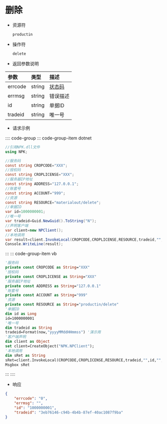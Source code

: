 # 删除

- 资源符

  `productin`
  
- 操作符

  `delete`

- 返回参数说明

|参数|类型|描述|
|:-|:-|:-|
|errcode|string|[状态码](./../error.md)|
|errmsg|string|错误描述|
|id|string|单据ID|
|tradeid|string|唯一号|

- 请求示例

:::: code-group
::: code-group-item dotnet

```cs
//引用NPK.dll文件
using NPK;

//服务码
const string CROPCODE="XXX";
//授权码
const string CROPLICENSE="XXX";
//服务器IP地址
const string ADDRESS="127.0.0.1";
//账套号
const string ACCOUNT="999";
//资源
const string RESOURCE="materialout/delete";
//单据ID
var id=1000000001;
//唯一号
var tradeid=Guid.NewGuid().ToString("N");
//声明客户端
var client=new NPClient();
//本地调用
var result=client.InvokeLocal(CROPCODE,CROPLICENSE,RESOURCE,tradeid,"",id,"",ADDRESS,ACCOUNT);
Console.WriteLine(result);
```

:::
::: code-group-item vb

```vb
'服务码
private const CROPCODE as String="XXX"
'授权码
private const CROPLICENSE as String="XXX"
'服务器IP地址
private const ADDRESS as String="127.0.0.1"
'账套号
private const ACCOUNT as String="999"
'资源
private const RESOURCE as String="productin/delete"
'单据ID
dim id as Long
id=1000000001
'唯一号
dim tradeid as String
tradeid=Format(now,"yyyyMMddHHmmss") '演示用
'客户端声明
dim client as Object
set client=CreateObject("NPK.NPClient");
'本地调用
dim sRet as String
sRet=client.InvokeLocal(CROPCODE,CROPLICENSE,RESOURCE,tradeid,"",id,"",ADDRESS,ACCOUNT);
Msgbox sRet
```

:::
::::

- 响应

```json
{
    "errcode": "0",
    "errmsg": "",
    "id": "1000000001",
    "tradeid": "3eb76146-c94b-4b4b-87ef-40ac1087f9ba"
}
```

<!-- ::: details 查看演示
[删除单据](/images/yonyou/gif/productin/delete.gif)
::: -->
